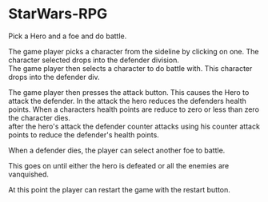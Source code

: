 # StarWars-RPG

Pick a Hero and a foe and do battle. 

The game player picks a character from the sideline by clicking on one.  The character selected drops into the defender division.  
The game player then selects a character to do battle with.  This character drops into the defender div. 

The game player then presses the attack button.  This causes the Hero to attack the defender.  In the attack the hero reduces the defenders health points. When a characters health points are reduce to zero or less than zero the character dies.  
after the hero's attack the defender counter attacks using his counter attack points to reduce the defender's health points. 

When a defender dies, the player can select another foe to battle.  

This goes on until either the hero is defeated or all the enemies are vanquished. 

At this point the player can restart the game with the restart button.  